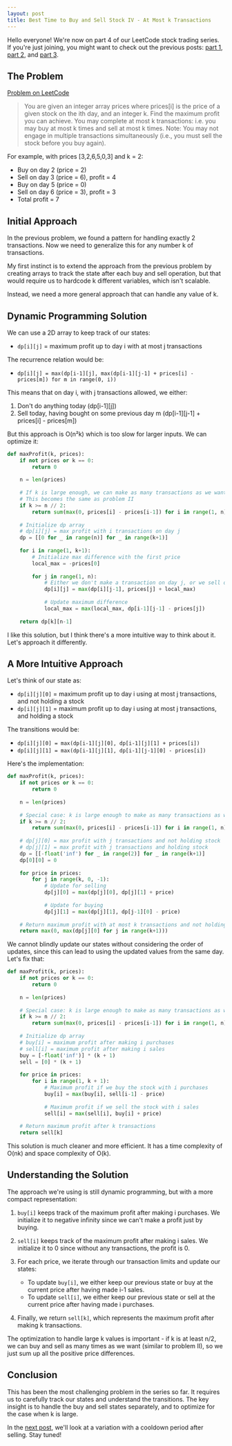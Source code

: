 ```yaml
---
layout: post
title: Best Time to Buy and Sell Stock IV - At Most k Transactions
---
```


Hello everyone! We're now on part 4 of our LeetCode stock trading series. If you're just joining, you might want to check out the previous posts: [part 1](/2025/04/15/best-time-to-buy-and-sell-stock/), [part 2](/2025/04/15/best-time-to-buy-and-sell-stock-ii/), and [part 3](/2025/04/15/best-time-to-buy-and-sell-stock-iii/).

## The Problem

[Problem on LeetCode](https://leetcode.com/problems/best-time-to-buy-and-sell-stock-iv/)

> You are given an integer array prices where prices[i] is the price of a given stock on the ith day, and an integer k.
> Find the maximum profit you can achieve. You may complete at most k transactions: i.e. you may buy at most k times and sell at most k times.
> Note: You may not engage in multiple transactions simultaneously (i.e., you must sell the stock before you buy again).

For example, with prices [3,2,6,5,0,3] and k = 2:
- Buy on day 2 (price = 2)
- Sell on day 3 (price = 6), profit = 4
- Buy on day 5 (price = 0)
- Sell on day 6 (price = 3), profit = 3
- Total profit = 7

## Initial Approach

In the previous problem, we found a pattern for handling exactly 2 transactions. Now we need to generalize this for any number k of transactions.

My first instinct is to extend the approach from the previous problem by creating arrays to track the state after each buy and sell operation, but that would require us to hardcode k different variables, which isn't scalable.

Instead, we need a more general approach that can handle any value of k.

## Dynamic Programming Solution

We can use a 2D array to keep track of our states:
- `dp[i][j]` = maximum profit up to day i with at most j transactions

The recurrence relation would be:
- `dp[i][j] = max(dp[i-1][j], max(dp[i-1][j-1] + prices[i] - prices[m]) for m in range(0, i))`

This means that on day i, with j transactions allowed, we either:
1. Don't do anything today (dp[i-1][j])
2. Sell today, having bought on some previous day m (dp[i-1][j-1] + prices[i] - prices[m])

But this approach is O(n²k) which is too slow for larger inputs. We can optimize it:

```python
def maxProfit(k, prices):
    if not prices or k == 0:
        return 0
    
    n = len(prices)
    
    # If k is large enough, we can make as many transactions as we want
    # This becomes the same as problem II
    if k >= n // 2:
        return sum(max(0, prices[i] - prices[i-1]) for i in range(1, n))
    
    # Initialize dp array
    # dp[i][j] = max profit with i transactions on day j
    dp = [[0 for _ in range(n)] for _ in range(k+1)]
    
    for i in range(1, k+1):
        # Initialize max difference with the first price
        local_max = -prices[0]
        
        for j in range(1, n):
            # Either we don't make a transaction on day j, or we sell on day j
            dp[i][j] = max(dp[i][j-1], prices[j] + local_max)
            
            # Update maximum difference
            local_max = max(local_max, dp[i-1][j-1] - prices[j])
    
    return dp[k][n-1]
```

I like this solution, but I think there's a more intuitive way to think about it. Let's approach it differently.

## A More Intuitive Approach

Let's think of our state as:
- `dp[i][j][0]` = maximum profit up to day i using at most j transactions, and not holding a stock
- `dp[i][j][1]` = maximum profit up to day i using at most j transactions, and holding a stock

The transitions would be:
- `dp[i][j][0] = max(dp[i-1][j][0], dp[i-1][j][1] + prices[i])`
- `dp[i][j][1] = max(dp[i-1][j][1], dp[i-1][j-1][0] - prices[i])`

Here's the implementation:

```python
def maxProfit(k, prices):
    if not prices or k == 0:
        return 0
    
    n = len(prices)
    
    # Special case: k is large enough to make as many transactions as we want
    if k >= n // 2:
        return sum(max(0, prices[i] - prices[i-1]) for i in range(1, n))
    
    # dp[j][0] = max profit with j transactions and not holding stock
    # dp[j][1] = max profit with j transactions and holding stock
    dp = [[-float('inf') for _ in range(2)] for _ in range(k+1)]
    dp[0][0] = 0
    
    for price in prices:
        for j in range(k, 0, -1):
            # Update for selling
            dp[j][0] = max(dp[j][0], dp[j][1] + price)
            
            # Update for buying
            dp[j][1] = max(dp[j][1], dp[j-1][0] - price)
    
    # Return maximum profit with at most k transactions and not holding stock
    return max(0, max(dp[j][0] for j in range(k+1)))
```

We cannot blindly update our states without considering the order of updates, since this can lead to using the updated values from the same day. Let's fix that:

```python
def maxProfit(k, prices):
    if not prices or k == 0:
        return 0
    
    n = len(prices)
    
    # Special case: k is large enough to make as many transactions as we want
    if k >= n // 2:
        return sum(max(0, prices[i] - prices[i-1]) for i in range(1, n))
    
    # Initialize dp array
    # buy[i] = maximum profit after making i purchases
    # sell[i] = maximum profit after making i sales
    buy = [-float('inf')] * (k + 1)
    sell = [0] * (k + 1)
    
    for price in prices:
        for i in range(1, k + 1):
            # Maximum profit if we buy the stock with i purchases
            buy[i] = max(buy[i], sell[i-1] - price)
            
            # Maximum profit if we sell the stock with i sales
            sell[i] = max(sell[i], buy[i] + price)
    
    # Return maximum profit after k transactions
    return sell[k]
```

This solution is much cleaner and more efficient. It has a time complexity of O(nk) and space complexity of O(k).

## Understanding the Solution

The approach we're using is still dynamic programming, but with a more compact representation:

1. `buy[i]` keeps track of the maximum profit after making i purchases. We initialize it to negative infinity since we can't make a profit just by buying.

2. `sell[i]` keeps track of the maximum profit after making i sales. We initialize it to 0 since without any transactions, the profit is 0.

3. For each price, we iterate through our transaction limits and update our states:
   - To update `buy[i]`, we either keep our previous state or buy at the current price after having made i-1 sales.
   - To update `sell[i]`, we either keep our previous state or sell at the current price after having made i purchases.

4. Finally, we return `sell[k]`, which represents the maximum profit after making k transactions.

The optimization to handle large k values is important - if k is at least n/2, we can buy and sell as many times as we want (similar to problem II), so we just sum up all the positive price differences.

## Conclusion

This has been the most challenging problem in the series so far. It requires us to carefully track our states and understand the transitions. The key insight is to handle the buy and sell states separately, and to optimize for the case when k is large.

In the [next post](/2025/04/15/best-time-to-buy-and-sell-stock-with-cooldown/), we'll look at a variation with a cooldown period after selling. Stay tuned! 